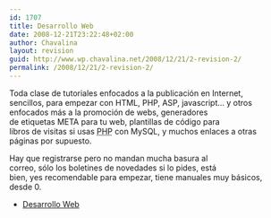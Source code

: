 ```yaml
---
id: 1707
title: Desarrollo Web
date: 2008-12-21T23:22:48+02:00
author: Chavalina
layout: revision
guid: http://www.wp.chavalina.net/2008/12/21/2-revision-2/
permalink: /2008/12/21/2-revision-2/
---
```

<p align="left">
  Toda clase de tutoriales enfocados a la publicación en Internet,<br /> sencillos, para empezar con HTML, PHP, ASP, javascript… y otros<br /> enfocados más a la promoción de webs, generadores<br /> de etiquetas META para tu web, plantillas de código para<br /> libros de visitas si usas <acronym title="Hypertext PreProcessor">PHP</acronym> con MySQL, y muchos enlaces a otras<br /> páginas por supuesto.
</p>

<p align="left">
  Hay que registrarse pero no mandan mucha basura al<br /> correo, sólo los boletines de novedades si lo pides, está<br /> bien, yes recomendable para empezar, tiene manuales muy básicos,<br /> desde 0.
</p>

  * <a href="http://www.desarrolloweb.com" target="_blank">Desarrollo Web</a>